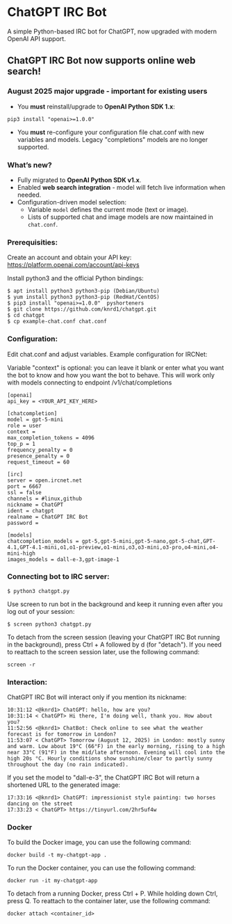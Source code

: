 # ChatGPT IRC Bot

A simple Python-based IRC bot for ChatGPT, now upgraded with modern OpenAI API support.

## ChatGPT IRC Bot now supports online web search!

### August 2025 major upgrade - important for existing users

- You **must** reinstall/upgrade to **OpenAI Python SDK 1.x**:
 ```
pip3 install "openai>=1.0.0"
```
- You **must** re-configure your configuration file chat.conf with new variables and models. Legacy "completions" models are no longer supported.

### What’s new?

- Fully migrated to **OpenAI Python SDK v1.x**.
- Enabled **web search integration** - model will fetch live information when needed.
- Configuration-driven model selection:
  - Variable `model` defines the current mode (text or image).
  - Lists of supported chat and image models are now maintained in `chat.conf`.

### Prerequisities:

Create an account and obtain your API key: https://platform.openai.com/account/api-keys

Install python3 and the official Python bindings:
```
$ apt install python3 python3-pip (Debian/Ubuntu)
$ yum install python3 python3-pip (RedHat/CentOS)
$ pip3 install "openai>=1.0.0"  pyshorteners
$ git clone https://github.com/knrd1/chatgpt.git
$ cd chatgpt
$ cp example-chat.conf chat.conf
```
### Configuration:

Edit chat.conf and adjust variables. Example configuration for IRCNet:

Variable "context" is optional: you can leave it blank or enter what you want the bot to know and how you want the bot to behave. This will work only with models connecting to endpoint /v1/chat/completions

```
[openai]
api_key = <YOUR_API_KEY_HERE>

[chatcompletion]
model = gpt-5-mini
role = user
context = 
max_completion_tokens = 4096
top_p = 1
frequency_penalty = 0
presence_penalty = 0
request_timeout = 60

[irc]
server = open.ircnet.net
port = 6667
ssl = false
channels = #linux,github
nickname = ChatGPT
ident = chatgpt
realname = ChatGPT IRC Bot
password = 

[models]
chatcompletion_models = gpt-5,gpt-5-mini,gpt-5-nano,gpt-5-chat,GPT-4.1,GPT-4.1-mini,o1,o1-preview,o1-mini,o3,o3-mini,o3-pro,o4-mini,o4-mini-high
images_models = dall-e-3,gpt-image-1

```
### Connecting bot to IRC server:
```
$ python3 chatgpt.py
```
Use screen to run bot in the background and keep it running even after you log out of your session:
```
$ screen python3 chatgpt.py
```
To detach from the screen session (leaving your ChatGPT IRC Bot running in the background), press Ctrl + A followed by d (for "detach").
If you need to reattach to the screen session later, use the following command:
```
screen -r
```
### Interaction:
ChatGPT IRC Bot will interact only if you mention its nickname:
```
10:31:12 <@knrd1> ChatGPT: hello, how are you?
10:31:14 < ChatGPT> Hi there, I'm doing well, thank you. How about you?
11:52:56 <@knrd1> ChatBot: Check online to see what the weather forecast is for tomorrow in London?
11:53:07 < ChatGPT> Tomorrow (August 12, 2025) in London: mostly sunny and warm. Low about 19°C (66°F) in the early morning, rising to a high near 33°C (91°F) in the mid/late afternoon. Evening will cool into the high 20s °C. Hourly conditions show sunshine/clear to partly sunny throughout the day (no rain indicated).

```
If you set the model to "dall-e-3", the ChatGPT IRC Bot will return a shortened URL to the generated image:
```
17:33:16 <@knrd1> ChatGPT: impressionist style painting: two horses dancing on the street
17:33:23 < ChatGPT> https://tinyurl.com/2hr5uf4w
```
### Docker

To build the Docker image, you can use the following command:
```
docker build -t my-chatgpt-app .
```
To run the Docker container, you can use the following command:
```
docker run -it my-chatgpt-app
```
To detach from a running Docker, press Ctrl + P. While holding down Ctrl, press Q.
To reattach to the container later, use the following command:
```
docker attach <container_id>
```
